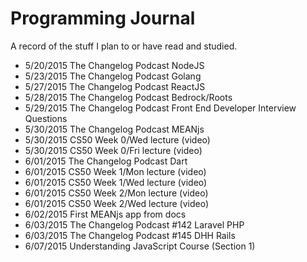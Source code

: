 # Programming Journal
A record of the stuff I plan to or have read and studied.

* 5/20/2015   The Changelog Podcast NodeJS
* 5/23/2015   The Changelog Podcast Golang
* 5/27/2015   The Changelog Podcast ReactJS
* 5/28/2015   The Changelog Podcast Bedrock/Roots
* 5/29/2015   The Changelog Podcast Front End Developer Interview Questions
* 5/30/2015   The Changelog Podcast MEANjs
* 5/30/2015   CS50 Week 0/Wed lecture (video)
* 5/30/2015   CS50 Week 0/Fri lecture (video)
* 6/01/2015   The Changelog Podcast Dart
* 6/01/2015   CS50 Week 1/Mon lecture (video)
* 6/01/2015   CS50 Week 1/Wed lecture (video)
* 6/01/2015   CS50 Week 2/Mon lecture (video)
* 6/01/2015   CS50 Week 2/Wed lecture (video)
* 6/02/2015   First MEANjs app from docs
* 6/03/2015   The Changelog Podcast #142 Laravel PHP
* 6/03/2015   The Changelog Podcast #145 DHH Rails
* 6/07/2015   Understanding JavaScript Course (Section 1)
